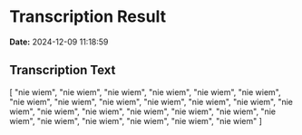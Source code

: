 ﻿# Transcription Result
**Date:** 2024-12-09 11:18:59

## Transcription Text

[
    "nie wiem",
    "nie wiem",
    "nie wiem",
    "nie wiem",
    "nie wiem",
    "nie wiem",
    "nie wiem",
    "nie wiem",
    "nie wiem",
    "nie wiem",
    "nie wiem",
    "nie wiem",
    "nie wiem",
    "nie wiem",
    "nie wiem",
    "nie wiem",
    "nie wiem",
    "nie wiem",
    "nie wiem",
    "nie wiem",
    "nie wiem",
    "nie wiem",
    "nie wiem",
    "nie wiem"
]
